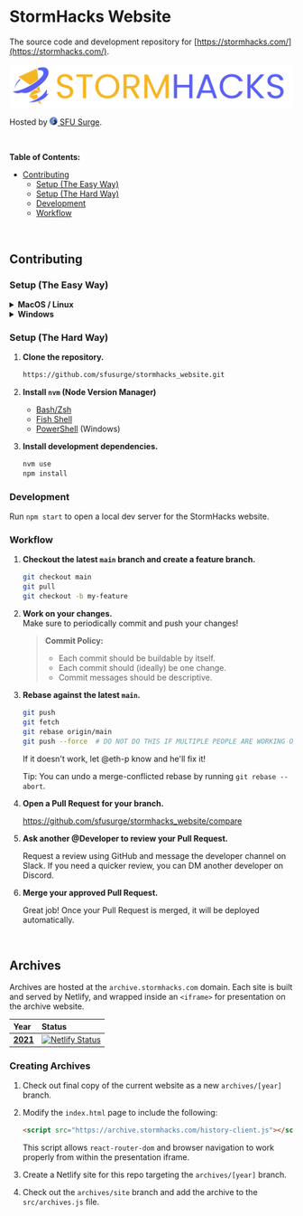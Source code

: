 # StormHacks Website

The source code and development repository for [https://stormhacks.com/](https://stormhacks.com/).

<img src=".github/assets/stormhacks.svg" alt="StormHacks Logo" />

Hosted by <a href="https://sfusurge.com/"><img src=".github/assets/surge.svg" height="16" style="height: 1em; line-height: 100%" /> SFU Surge</a>.

&nbsp;

**Table of Contents:**

- [Contributing](#contributing)
   - [Setup (The Easy Way)](#setup-the-easy-way)
   - [Setup (The Hard Way)](#setup-the-hard-way)
   - [Development](#development)
   - [Workflow](#workflow)



&nbsp;

## Contributing

### Setup (The Easy Way)

<details><summary><b>MacOS / Linux</b></summary><div>

1. **Install nvm for Bash:** https://github.com/nvm-sh/nvm#installing-and-updating
2. **Run the start script.**
   ```bash
   ./start.sh
   ```

</div></details>

<details><summary><b>Windows</b></summary><div>

1. **Install PowerShell.**
2. **Install nvm for PowerShell:** https://github.com/aaronpowell/ps-nvm
3. **Run the start script.**
   ```bash
   .\start.ps1
   ```

</div></details>


### Setup (The Hard Way)

1. **Clone the repository.**  
   
   ```bash
   https://github.com/sfusurge/stormhacks_website.git
   ```
   
2. **Install `nvm` (Node Version Manager)**

   - [Bash/Zsh](https://github.com/nvm-sh/nvm)
   - [Fish Shell](https://github.com/jorgebucaran/nvm.fish)
   - [PowerShell](https://github.com/aaronpowell/ps-nvm) (Windows)

   
3. **Install development dependencies.**  
   
   ```bash
   nvm use
   npm install
   ```


### Development

Run `npm start` to open a local dev server for the StormHacks website.

### Workflow

1. **Checkout the latest `main` branch and create a feature branch.**
   
   ```bash
   git checkout main
   git pull
   git checkout -b my-feature
   ```
   
2. **Work on your changes.**  
   Make sure to periodically commit and push your changes!
   
   > **Commit Policy:**  
   > 
   > - Each commit should be buildable by itself.
   > - Each commit should (ideally) be one change.
   > - Commit messages should be descriptive. 

3. **Rebase against the latest `main`.**  
   
   ```bash
   git push
   git fetch
   git rebase origin/main
   git push --force  # DO NOT DO THIS IF MULTIPLE PEOPLE ARE WORKING ON THE BRANCH
   ```
   
   If it doesn't work, let @eth-p know and he'll fix it!
   
   Tip: You can undo a merge-conflicted rebase by running `git rebase --abort`.

4. **Open a Pull Request for your branch.**
   
   https://github.com/sfusurge/stormhacks_website/compare
   
5. **Ask another @Developer to review your Pull Request.**

   Request a review using GitHub and message the developer channel on Slack. If you need a quicker review, you can DM another developer on Discord.
   
6. **Merge your approved Pull Request.**

   Great job! Once your Pull Request is merged, it will be deployed automatically.


&nbsp;


## Archives

Archives are hosted at the `archive.stormhacks.com` domain. Each site is built and served by Netlify, and wrapped inside an `<iframe>` for presentation on the archive website.

|Year|Status|
|:--|:--|
|**[2021](https://archive.stormhacks.com/2021/)**|[![Netlify Status](https://api.netlify.com/api/v1/badges/fc4b6043-e750-49f7-8508-227fce824f38/deploy-status)](https://app.netlify.com/sites/stormhacks-archive-2021-internal/deploys)|

### Creating Archives

1. Check out final copy of the current website as a new `archives/[year]` branch.

2. Modify the `index.html` page to include the following:
   
   ```html
   <script src="https://archive.stormhacks.com/history-client.js"></script>
   ```
   
   This script allows `react-router-dom` and browser navigation to work properly from within the presentation iframe.

3. Create a Netlify site for this repo targeting the `archives/[year]` branch.

4. Check out the `archives/site` branch and add the archive to the `src/archives.js` file.
